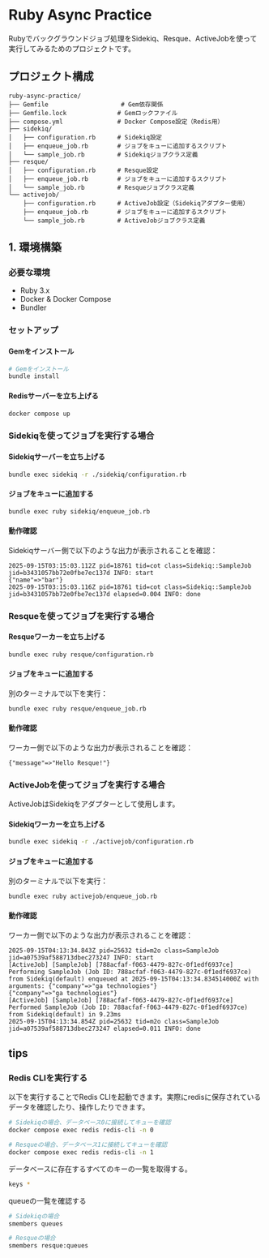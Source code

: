 # Ruby Async Practice

Rubyでバックグラウンドジョブ処理をSidekiq、Resque、ActiveJobを使って実行してみるためのプロジェクトです。

## プロジェクト構成

```
ruby-async-practice/
├── Gemfile                    # Gem依存関係
├── Gemfile.lock              # Gemロックファイル
├── compose.yml               # Docker Compose設定（Redis用）
├── sidekiq/
│   ├── configuration.rb      # Sidekiq設定
│   ├── enqueue_job.rb        # ジョブをキューに追加するスクリプト
│   └── sample_job.rb         # Sidekiqジョブクラス定義
├── resque/
│   ├── configuration.rb      # Resque設定
│   ├── enqueue_job.rb        # ジョブをキューに追加するスクリプト
│   └── sample_job.rb         # Resqueジョブクラス定義
└── activejob/
    ├── configuration.rb      # ActiveJob設定（Sidekiqアダプター使用）
    ├── enqueue_job.rb        # ジョブをキューに追加するスクリプト
    └── sample_job.rb         # ActiveJobジョブクラス定義
```

## 1. 環境構築

### 必要な環境
- Ruby 3.x
- Docker & Docker Compose
- Bundler

### セットアップ
#### Gemをインストール
```bash
# Gemをインストール
bundle install
```

#### Redisサーバーを立ち上げる

```bash
docker compose up
```

### Sidekiqを使ってジョブを実行する場合
#### Sidekiqサーバーを立ち上げる

```bash
bundle exec sidekiq -r ./sidekiq/configuration.rb
```

#### ジョブをキューに追加する

```bash
bundle exec ruby sidekiq/enqueue_job.rb
```

#### 動作確認
Sidekiqサーバー側で以下のような出力が表示されることを確認：

```
2025-09-15T03:15:03.112Z pid=18761 tid=cot class=Sidekiq::SampleJob jid=b3431057bb72e0fbe7ec137d INFO: start
{"name"=>"bar"}
2025-09-15T03:15:03.116Z pid=18761 tid=cot class=Sidekiq::SampleJob jid=b3431057bb72e0fbe7ec137d elapsed=0.004 INFO: done
```

### Resqueを使ってジョブを実行する場合
#### Resqueワーカーを立ち上げる

```bash
bundle exec ruby resque/configuration.rb
```

#### ジョブをキューに追加する

別のターミナルで以下を実行：

```bash
bundle exec ruby resque/enqueue_job.rb
```

#### 動作確認
ワーカー側で以下のような出力が表示されることを確認：

```
{"message"=>"Hello Resque!"}
```

### ActiveJobを使ってジョブを実行する場合

ActiveJobはSidekiqをアダプターとして使用します。

#### Sidekiqワーカーを立ち上げる

```bash
bundle exec sidekiq -r ./activejob/configuration.rb
```

#### ジョブをキューに追加する

別のターミナルで以下を実行：

```bash
bundle exec ruby activejob/enqueue_job.rb
```

#### 動作確認

ワーカー側で以下のような出力が表示されることを確認：

```
2025-09-15T04:13:34.843Z pid=25632 tid=m2o class=SampleJob jid=a07539af588713dbec273247 INFO: start
[ActiveJob] [SampleJob] [788acfaf-f063-4479-827c-0f1edf6937ce] Performing SampleJob (Job ID: 788acfaf-f063-4479-827c-0f1edf6937ce) from Sidekiq(default) enqueued at 2025-09-15T04:13:34.834514000Z with arguments: {"company"=>"ga technologies"}
{"company"=>"ga technologies"}
[ActiveJob] [SampleJob] [788acfaf-f063-4479-827c-0f1edf6937ce] Performed SampleJob (Job ID: 788acfaf-f063-4479-827c-0f1edf6937ce) from Sidekiq(default) in 9.23ms
2025-09-15T04:13:34.854Z pid=25632 tid=m2o class=SampleJob jid=a07539af588713dbec273247 elapsed=0.011 INFO: done
```

## tips
### Redis CLIを実行する
以下を実行することでRedis CLIを起動できます。実際にredisに保存されているデータを確認したり、操作したりできます。

```bash
# Sidekiqの場合、データベース0に接続してキューを確認
docker compose exec redis redis-cli -n 0

# Resqueの場合、データベース1に接続してキューを確認
docker compose exec redis redis-cli -n 1
```

データベースに存在するすべてのキーの一覧を取得する。
```bash
keys *
```

queueの一覧を確認する
```bash
# Sidekiqの場合
smembers queues

# Resqueの場合
smembers resque:queues
```
